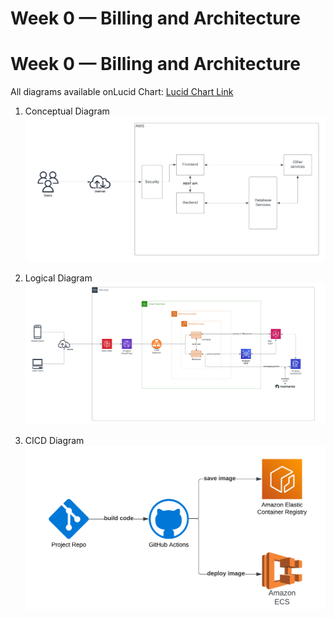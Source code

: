 # Week 0 — Billing and Architecture

# Week 0 — Billing and Architecture

All diagrams available onLucid Chart: [Lucid Chart Link](https://lucid.app/lucidchart/27f46775-1d1e-4557-924e-12dbaa264c61/edit?viewport_loc=-722%2C-334%2C3404%2C1662%2C0_0&invitationId=inv_a75c2f42-5b62-4d5b-8635-2c0e3a262ffd)


1. Conceptual Diagram
![conceptual](./assets/week0/conceptual.png)

1. Logical Diagram
![logical](./assets/week0/logical.png)

3. CICD Diagram 
![cicd](./assets/week0/cicd.png)